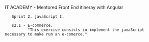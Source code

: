 IT ACADEMY - Mentored Front End itineray with Angular

       Sprint 2. javaScript I.

       s2.1 - E-commerce.
              "This exercise consists in implement the javaScript necessary to make run an e-comerce."
